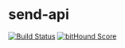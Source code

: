 # send-api

[![Build Status](https://travis-ci.org/simonedesordi/send-api.svg?branch=master)](https://travis-ci.org/simonedesordi/send-api)
[![bitHound Score](https://www.bithound.io/github/simonedesordi/send-api/badges/score.svg)](https://www.bithound.io/github/simonedesordi/send-api/master)